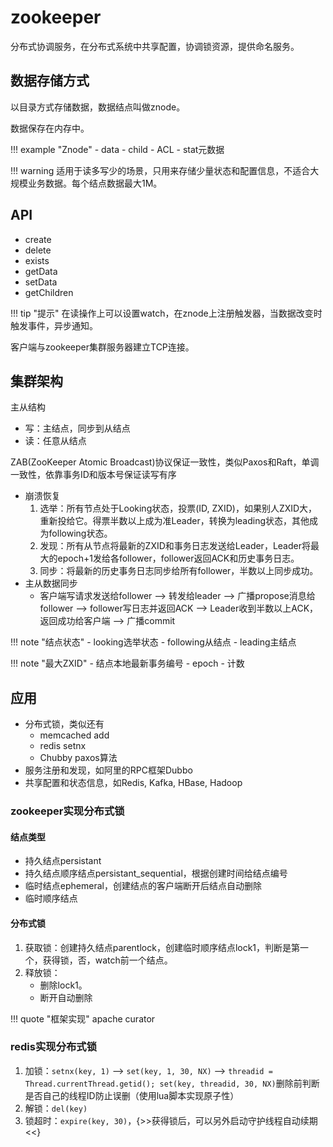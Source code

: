 # zookeeper

分布式协调服务，在分布式系统中共享配置，协调锁资源，提供命名服务。

## 数据存储方式

以目录方式存储数据，数据结点叫做znode。

数据保存在内存中。

!!! example "Znode"
    - data
    - child
    - ACL
    - stat元数据

!!! warning
    适用于读多写少的场景，只用来存储少量状态和配置信息，不适合大规模业务数据。每个结点数据最大1M。

## API

- create
- delete
- exists
- getData
- setData
- getChildren

!!! tip "提示"
    在读操作上可以设置watch，在znode上注册触发器，当数据改变时触发事件，异步通知。

客户端与zookeeper集群服务器建立TCP连接。

## 集群架构

主从结构

- 写：主结点，同步到从结点
- 读：任意从结点

ZAB(ZooKeeper Atomic Broadcast)协议保证一致性，类似Paxos和Raft，单调一致性，依靠事务ID和版本号保证读写有序

- 崩溃恢复
    1. 选举：所有节点处于Looking状态，投票(ID, ZXID)，如果别人ZXID大，重新投给它。得票半数以上成为准Leader，转换为leading状态，其他成为following状态。
    2. 发现：所有从节点将最新的ZXID和事务日志发送给Leader，Leader将最大的epoch+1发给各follower，follower返回ACK和历史事务日志。
    3. 同步：将最新的历史事务日志同步给所有follower，半数以上同步成功。
- 主从数据同步
    - 客户端写请求发送给follower --> 转发给leader --> 广播propose消息给follower --> follower写日志并返回ACK --> Leader收到半数以上ACK，返回成功给客户端 --> 广播commit

!!! note "结点状态"
    - looking选举状态
    - following从结点
    - leading主结点

!!! note "最大ZXID"
    - 结点本地最新事务编号
        - epoch
        - 计数

## 应用

- 分布式锁，类似还有
    - memcached add
    - redis setnx
    - Chubby paxos算法
- 服务注册和发现，如阿里的RPC框架Dubbo
- 共享配置和状态信息，如Redis, Kafka, HBase, Hadoop

### zookeeper实现分布式锁

#### 结点类型

- 持久结点persistant
- 持久结点顺序结点persistant_sequential，根据创建时间给结点编号
- 临时结点ephemeral，创建结点的客户端断开后结点自动删除
- 临时顺序结点

#### 分布式锁

1. 获取锁：创建持久结点parentlock，创建临时顺序结点lock1，判断是第一个，获得锁，否，watch前一个结点。
1. 释放锁：
    - 删除lock1。
    - 断开自动删除

!!! quote "框架实现"
    apache curator

### redis实现分布式锁

1. 加锁：`setnx(key, 1)` --> `set(key, 1, 30, NX)` --> `threadid = Thread.currentThread.getid(); set(key, threadid, 30, NX)`删除前判断是否自己的线程ID防止误删（使用lua脚本实现原子性）
1. 解锁：`del(key)`
1. 锁超时：`expire(key, 30)`，{>>获得锁后，可以另外启动守护线程自动续期<<}
